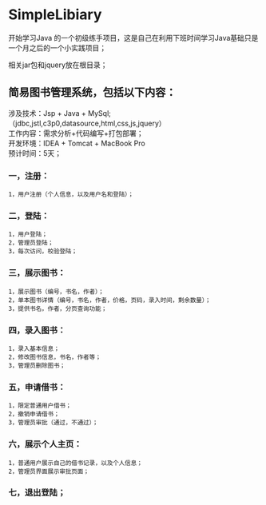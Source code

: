 # SimpleLibiary
开始学习Java 的一个初级练手项目，这是自己在利用下班时间学习Java基础只是一个月之后的一个小实践项目；

相关jar包和jquery放在根目录；

## 简易图书管理系统，包括以下内容：

涉及技术：Jsp + Java + MySql;（jdbc,jstl,c3p0,datasource,html,css,js,jquery）  
工作内容：需求分析+代码编写+打包部署；  
开发环境：IDEA + Tomcat + MacBook Pro  
预计时间：5天；  


### 一，注册：
    1，用户注册（个人信息，以及用户名和登陆）；

### 二，登陆：
    1，用户登陆；
    2，管理员登陆；
    3，每次访问，校验登陆；

### 三，展示图书：
    1，展示图书（编号，书名，作者）；
    2，单本图书详情（编号，书名，作者，价格，页码，录入时间，剩余数量）；
    3，提供书名，作者，分页查询功能；

### 四，录入图书：
    1，录入基本信息；
    2，修改图书信息，书名，作者等；
    3，管理员删除图书；

### 五，申请借书：
    1，限定普通用户借书；
    2，撤销申请借书；
    3，管理员审批（通过，不通过）；

### 六，展示个人主页：
    1，普通用户展示自己的借书记录，以及个人信息；
    2，管理员界面展示审批页面；

### 七，退出登陆；
